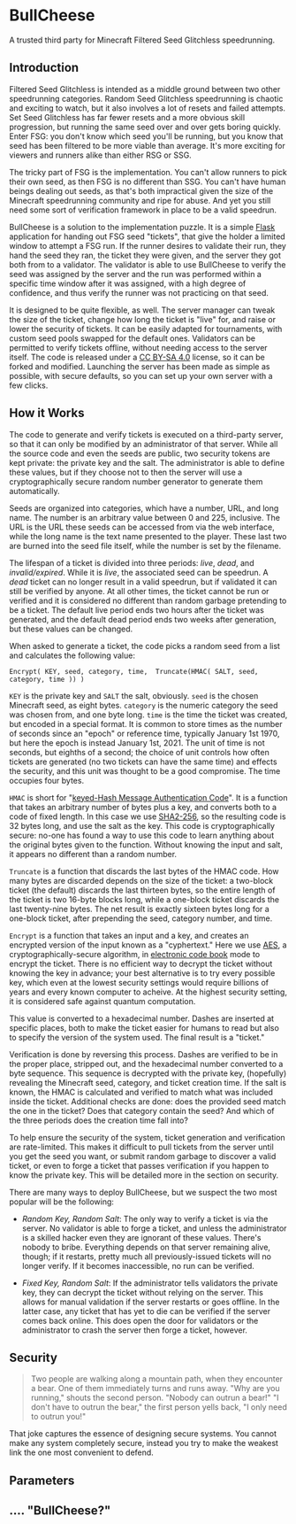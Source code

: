 # BullCheese
A trusted third party for Minecraft Filtered Seed Glitchless speedrunning.

## Introduction

Filtered Seed Glitchless is intended as a middle ground between two other speedrunning categories. Random Seed Glitchless speedrunning is chaotic and exciting to watch, but it also involves a lot of resets and failed attempts. Set Seed Glitchless has far fewer resets and a more obvious skill progression, but running the same seed over and over gets boring quickly. Enter FSG: you don't know which seed you'll be running, but you know that seed has been filtered to be more viable than average. It's more exciting for viewers and runners alike than either RSG or SSG.

The tricky part of FSG is the implementation. You can't allow runners to pick their own seed, as then FSG is no different than SSG. You can't have human beings dealing out seeds, as that's both impractical given the size of the Minecraft speedrunning community and ripe for abuse. And yet you still need some sort of verification framework in place to be a valid speedrun.

BullCheese is a solution to the implementation puzzle. It is a simple [Flask](https://flask.palletsprojects.com/en/1.1.x/) application for handing out FSG seed "tickets", that give the holder a limited window to attempt a FSG run. If the runner desires to validate their run, they hand the seed they ran, the ticket they were given, and the server they got both from to a validator. The validator is able to use BullCheese to verify the seed was assigned by the server and the run was performed within a specific time window after it was assigned, with a high degree of confidence, and thus verify the runner was not practicing on that seed.

It is designed to be quite flexible, as well. The server manager can tweak the size of the ticket, change how long the ticket is "live" for, and raise or lower the security of tickets. It can be easily adapted for tournaments, with custom seed pools swapped for the default ones. Validators can be permitted to verify tickets offline, without needing access to the server itself. The code is released under a [CC BY-SA 4.0](https://creativecommons.org/licenses/by-sa/4.0/) license, so it can be forked and modified. Launching the server has been made as simple as possible, with secure defaults, so you can set up your own server with a few clicks.

## How it Works

The code to generate and verify tickets is executed on a third-party server, so that it can only be modified by an administrator of that server. While all the source code and even the seeds are public, two security tokens are kept private: the private key and the salt. The administrator is able to define these values, but if they choose not to then the server will use a cryptographically secure random number generator to generate them automatically.

Seeds are organized into categories, which have a number, URL, and long name. The number is an arbitrary value between 0 and 225, inclusive. The URL is the URL these seeds can be accessed from via the web interface, while the long name is the text name presented to the player. These last two are burned into the seed file itself, while the number is set by the filename.

The lifespan of a ticket is divided into three periods: *live*, *dead*, and *invalid/expired*. While it is *live*, the associated seed can be speedrun. A *dead* ticket can no longer result in a valid speedrun, but if validated it can still be verified by anyone. At all other times, the ticket cannot be run or verified and it is considered no different than random garbage pretending to be a ticket. The default live period ends two hours after the ticket was generated, and the default dead period ends two weeks after generation, but these values can be changed.

When asked to generate a ticket, the code picks a random seed from a list and calculates the following value:

```
Encrypt( KEY, seed, category, time,  Truncate(HMAC( SALT, seed, category, time )) )
```

`KEY` is the private key and `SALT` the salt, obviously. `seed` is the chosen Minecraft seed, as eight bytes. `category` is the numeric category the seed was chosen from, and one byte long. `time` is the time the ticket was created, but encoded in a special format. It is common to store times as the number of seconds since an "epoch" or reference time, typically January 1st 1970, but here the epoch is instead January 1st, 2021. The unit of time is not seconds, but eighths of a second; the choice of unit controls how often tickets are generated (no two tickets can have the same time) and effects the security, and this unit was thought to be a good compromise. The time occupies four bytes.

`HMAC` is short for "[keyed-Hash Message Authentication Code](https://en.wikipedia.org/wiki/HMAC)". It is a function that takes an arbitrary number of bytes plus a key, and converts both to a code of fixed length. In this case we use [SHA2-256](https://en.wikipedia.org/wiki/SHA-2), so the resulting code is 32 bytes long, and use the salt as the key. This code is cryptographically secure: no-one has found a way to use this code to learn anything about the original bytes given to the function. Without knowing the input and salt, it appears no different than a random number.

`Truncate` is a function that discards the last bytes of the HMAC code. How many bytes are discarded depends on the size of the ticket: a two-block ticket (the default) discards the last thirteen bytes, so the entire length of the ticket is two 16-byte blocks long, while a one-block ticket discards the last twenty-nine bytes. The net result is exactly sixteen bytes long for a one-block ticket, after prepending the seed, category number, and time.

`Encrypt` is a function that takes an input and a key, and creates an encrypted version of the input known as a "cyphertext." Here we use [AES](https://en.wikipedia.org/wiki/Advanced_Encryption_Standard), a cryptographically-secure algorithm, in [electronic code book](https://en.wikipedia.org/wiki/Block_cipher_mode_of_operation#ECB) mode to encrypt the ticket. There is no efficient way to decrypt the ticket without knowing the key in advance; your best alternative is to try every possible key, which even at the lowest security settings would require billions of years and every known computer to acheive. At the highest security setting, it is considered safe against quantum computation.

This value is converted to a hexadecimal number. Dashes are inserted at specific places, both to make the ticket easier for humans to read but also to specify the version of the system used. The final result is a "ticket."

Verification is done by reversing this process. Dashes are verified to be in the proper place, stripped out, and the hexadecimal number converted to a byte sequence. This sequence is decrypted with the private key, (hopefully) revealing the Minecraft seed, category, and ticket creation time. If the salt is known, the HMAC is calculated and verified to match what was included inside the ticket. Additional checks are done: does the provided seed match the one in the ticket? Does that category contain the seed? And which of the three periods does the creation time fall into?

To help ensure the security of the system, ticket generation and verification are rate-limited. This makes it difficult to pull tickets from the server until you get the seed you want, or submit random garbage to discover a valid ticket, or even to forge a ticket that passes verification if you happen to know the private key. This will be detailed more in the section on security.

There are many ways to deploy BullCheese, but we suspect the two most popular will be the following:

* *Random Key, Random Salt*: The only way to verify a ticket is via the server. No validator is able to forge a ticket, and unless the administrator is a skilled hacker even they are ignorant of these values. There's nobody to bribe. Everything depends on that server remaining alive, though; if it restarts, pretty much all previously-issued tickets will no longer verify. If it becomes inaccessible, no run can be verified.

* *Fixed Key, Random Salt*: If the administrator tells validators the private key, they can decrypt the ticket without relying on the server. This allows for manual validation if the server restarts or goes offline. In the latter case, any ticket that has yet to die can be verified if the server comes back online. This does open the door for validators or the administrator to crash the server then forge a ticket, however.

## Security

> Two people are walking along a mountain path, when they encounter a bear. One of them immediately turns and runs away. "Why are you running," shouts the second person. "Nobody can outrun a bear!" "I don't have to outrun the bear," the first person yells back, "I only need to outrun you!"

That joke captures the essence of designing secure systems. You cannot make any system completely secure, instead you try to make the weakest link the one most convenient to defend.

## Parameters

## .... "BullCheese?"
